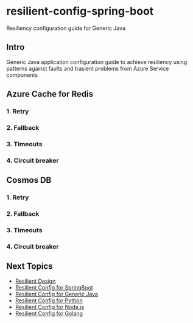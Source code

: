 # resilient-config-spring-boot
Resiliency configuration guide for Generic Java

## Intro

Generic Java application configuration guide to achieve resiliency using patterns against faults and trasient problems from Azure Service components

## Azure Cache for Redis

### 1. Retry 


### 2. Fallback 


### 3. Timeouts 


### 4. Circuit breaker 


## Cosmos DB

### 1. Retry 


### 2. Fallback 


### 3. Timeouts 


### 4. Circuit breaker 


## Next Topics

- [Resilient Design](REAMD.md)
- [Resilient Config for SpringBoot](resilient-config-spring-boot.md)
- [Resilient Config for Generic Java](resilient-config-generic-java.md)
- [Resilient Config for Python](resilient-config-python.md)
- [Resilient Config for Node.js](resilient-config-nodejs.md)
- [Resilient Config for Golang](resilient-config-golang.md)

